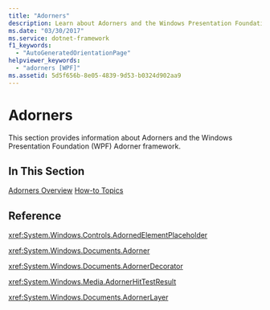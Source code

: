 ```yaml
---
title: "Adorners"
description: Learn about Adorners and the Windows Presentation Foundation (WPF) Adorner framework in this article.
ms.date: "03/30/2017"
ms.service: dotnet-framework
f1_keywords:
  - "AutoGeneratedOrientationPage"
helpviewer_keywords:
  - "adorners [WPF]"
ms.assetid: 5d5f656b-8e05-4839-9d53-b0324d902aa9
---
```

# Adorners

This section provides information about Adorners and the Windows Presentation Foundation (WPF) Adorner framework.

## In This Section

[Adorners Overview](adorners-overview.md)
[How-to Topics](adorners-how-to-topics.md)

## Reference

<xref:System.Windows.Controls.AdornedElementPlaceholder>

<xref:System.Windows.Documents.Adorner>

<xref:System.Windows.Documents.AdornerDecorator>

<xref:System.Windows.Media.AdornerHitTestResult>

<xref:System.Windows.Documents.AdornerLayer>
